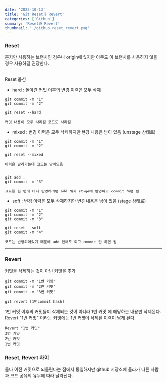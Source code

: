 ```yaml
---
date: '2022-10-13'
title: 'Git Reset과 Revert'
categories: ['Github']
summary: 'Reset과 Revert'
thumbnail: './github_reset_revert.png'
---
```


### Reset

혼자만 사용하는 브랜치인 경우나 origin에 있지만 아무도 이 브랜치를 사용하지 않을 경우 사용하길 권장한다. </br></br>

Reset 옵션

- hard : 돌아간 커밋 이후의 변경 이력은 모두 삭제

```
git commit -m "1"
git commit -m "2"

git reset --hard

커밋 내용이 모두 사라짐 코드도 사라짐
```

- mixed : 변경 이력은 모두 삭제하지만 변경 내용은 남아 있음 (unstage 상태로)

```
git commit -m "1"
git commit -m "2"

git reset --mixed

이력은 날라가는데 코드는 남아있음


git add .
git commit -m "3"

코드를 한 번에 다시 반영하려면 add 해서 stage에 반영하고 commit 하면 됨
```

- soft : 변경 이력은 모두 삭제하지만 변경 내용은 남아 있음 (stage 상태로)

```
git commit -m "1"
git commit -m "2"
git commit -m "3"

git reset --soft
git commit -m "4"

코드는 반영되어있기 때문에 add 안해도 되고 commit 만 하면 됨
```

---

### Revert

커밋을 삭제하는 것이 아닌 커밋을 추가

```
git commit -m "1번 커밋"
git commit -m "2번 커밋"
git commit -m "3번 커밋"

git revert [1번commit hash]
```

1번 커밋 이후의 커밋들이 삭제되는 것이 아니라 1번 커밋 에 해당하는 내용만 삭제된다.</br>
Revert "1번 커밋" 이라는 커밋에는 1번 커밋이 삭제된 이력이 남게 된다.

```
Revert "1번 커밋"
3번 커밋
2번 커밋
1번 커밋
```

### Reset, Revert 차이

둘다 이전 커밋으로 되돌린다는 점에서 동일하지만 github 저장소에 올라가 다른 사람과 코드 공유의 유무에 따라 달라진다.
